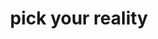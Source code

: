 ---
title: "pick your reality"
related:
  - _fragments/you-are-the-birth-of-a-reality.md
  - _fragments/youre-still-looping-on-your-lsd-trip.md
  - _fragments/youve-been-dead-for-billions-of-years.md
---